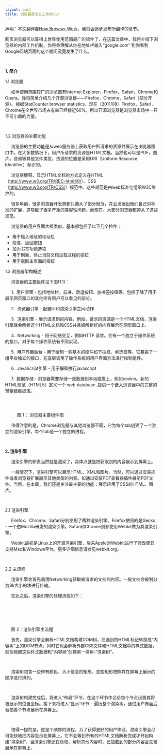 ```yaml
---
layout: post
title: 浏览器是怎么工作的(1)
---
```

<p>声明：本文翻译自<a href="http://www.html5rocks.com/en/tutorials/internals/howbrowserswork/" target="_blank">How Browser Work</a>，我将会逐步发布所翻译的章节。</p>
<p class="p1">网页浏览器可以算得上世界使用范围最广的软件了，在这篇文章中，我将介绍下浏览器的内部工作机制。你将会理解从你在地址栏输入&ldquo;google.com&rdquo; 到你看到Google网站页面的这个期间究竟发生了什么。</p>
<p class="p2">&nbsp;</p>
<p class="p3"><strong>1. 简介</strong></p>
<p class="p1">1.1 浏览器</p>
<p class="p1">&nbsp; &nbsp; &nbsp;如今使用范围较广的浏览器有Internet Explorer，Firefox，Safari，Chrome和Opera。我将简单介绍几个开源浏览器&mdash;&mdash;Firefox，Chrome，Safari（部分开源）。根据StatCounter browser statistics，现在（2011/08）Firefox，Safari，Chrome在全世界市场占有率已经接近60%。所以开源浏览器是浏览器市场中一只不可小觑的力量。</p>
<p class="p2">&nbsp;</p>
<p class="p1">1.2 浏览器的主要功能</p>
<p class="p1">&nbsp; &nbsp; &nbsp;浏览器的主要功能是从web服务器上获取用户所请求的资源并展示在浏览器窗口中。在大多数情况下，用户所请求的资源是HTML文档，当然也可以是PDF，图片，音频等其他文件类型。资源的位置是采用URI（Uniform Resource Identifier）标识的。</p>
<p class="p1">&nbsp; &nbsp; &nbsp;浏览器解释、显示HTML文档的方式定义在HTML（<a href="http://www.w3.org/TR/REC-html40/"><span class="s1">http://www.w3.org/TR/REC-html40/</span></a>）、CSS（<a href="http://www.w3.org/TR/CSS/"><span class="s1">http://www.w3.org/TR/CSS/</span></a>）规范中。这些规范是由web标准化组织W3C维护的。</p>
<p class="p1">&nbsp; &nbsp; &nbsp;很多年前，很多浏览器开发商都只遵从了部分规范，并且发展出他们自己对标准的扩展，这导致了很多严重的兼容性问题。而现在，大部分浏览器都遵从了这些规范。</p>
<p class="p1">&nbsp; &nbsp; &nbsp;浏览器的用户界面大都类似，基本都包括了以下几个控件：</p>
<ul class="ul1">
<li class="li1">用于输入地址的地址栏</li>
<li class="li1">前进、返回按钮</li>
<li class="li1">加为书签功能选项</li>
<li class="li1">用于刷新、终止当前文档加载过程的按钮</li>
<li class="li1">用于返回主页面的按钮</li>
</ul>
<p class="p1">1.3 浏览器架构概述</p>
<p class="p1">&nbsp; &nbsp; &nbsp;浏览器的主要组件见下图(1.1)：</p>
<p class="p1">&nbsp; &nbsp; &nbsp;1. &nbsp;用户界面 - 包括地址栏，前进、后退按钮、加书签按钮等。包括了除了用于展示网页窗口的其他所有用户可以看见的部分。</p>
<p class="p1">&nbsp; &nbsp; &nbsp;2. &nbsp;浏览器引擎 - 配置UI和渲染引擎之间动作</p>
<p class="p1">&nbsp; &nbsp; &nbsp;3. &nbsp;渲染引擎 - 展示请求到的内容。例如，请求的资源是一个HTML文档，渲染引擎就会解析这个HTML文档和CSS并且把解析好的内容展示在网页窗口上。</p>
<p class="p1">&nbsp; &nbsp; &nbsp;4. &nbsp;Networking - 用于网络交互，例如HTTP 请求。它有一个独立于操作系统的接口，对于每个操作系统有不同实现。</p>
<p class="p1">&nbsp; &nbsp; &nbsp;5. &nbsp;用户界面后台 - 用于绘制一些基本的控件如下拉框，单选框等。它暴露了一组平台独立的接口，在底层调用了操作系统的用户界面方法进行绘制组件。</p>
<p class="p1">&nbsp; &nbsp; &nbsp;6. &nbsp;JavaScript引擎 - 用于解释执行javascript</p>
<p class="p1">&nbsp; &nbsp; &nbsp;7. &nbsp;数据存储 - 浏览器需要存储一些数据到本地磁盘上，例如cookie。新的HTML规范（HTML5）定义一个 web database ,提供一个嵌入浏览器中的完整的轻量级数据库。</p>
<p class="p1"><img src="http://filer.blogbus.com/4510111/4510111_1328453458g.jpg" border="0" alt="" /></p>
<p class="p1">&nbsp;</p>
<p class="p1">&nbsp; &nbsp; &nbsp; &nbsp; &nbsp; 图 1： 浏览器主要组件图</p>
<p class="p2">&nbsp; &nbsp; &nbsp;值得注意的是，Chrome浏览器与其他浏览器不同，它为每个tab创建了一个独立的渲染引擎，每个tab是一个独立的进程。</p>
<p class="p3">&nbsp;</p>
<p class="p4"><strong>2. 渲染引擎</strong></p>
<p class="p4">&nbsp; &nbsp; &nbsp;渲染引擎的职责当然就是渲染了，具体点就是把获取到的内容展示到屏幕上。</p>
<p class="p4">&nbsp; &nbsp; &nbsp;一般情况下，渲染引擎可以展示HTML、XML和图片，当然，可以通过安装插件或者浏览器扩展展示其他类型的内容。如通过安装PDF查看器插件展示PDF文件。当然，在本章，我们还是关注最主要的功能：展示应用了CSS的HTML、图片。</p>
<p class="p5">&nbsp;</p>
<p class="p4">2.1 渲染引擎</p>
<p class="p4">&nbsp; &nbsp; &nbsp;Firefox、Chrome、Safari分别使用了两种渲染引擎。Firefox使用的是Gecko - 一个由Mozilla研发的渲染引擎。Safari和Chrome则都使用Webkit做为其渲染引擎。</p>
<p class="p4">&nbsp; &nbsp; &nbsp;Webkit最初是Linux上的开源渲染引擎，后来Apple对Webkit进行了修改使其支持Mac和Windows平台。更多详细信息请参见webkit.org。</p>
<p class="p5">&nbsp;</p>
<p class="p4">2.2 主流程</p>
<p class="p4">&nbsp; &nbsp; &nbsp;渲染引擎会首先调用<span class="s1">Networking</span>获取被请求的文档的内容。一般文档会被划分为8k大小的块进行传输。</p>
<p class="p4">&nbsp; &nbsp; &nbsp;在此之后，渲染引擎的处理流程如下：</p>
<p>&nbsp;</p>
<p class="p1"><img src="http://filer.blogbus.com/4510111/4510111_1328453458g.jpg" border="0" alt="" /></p>
<p class="p1">&nbsp;</p>
<p class="p1">&nbsp; &nbsp; &nbsp;图 2：渲染引擎主流程</p>
<p class="p1">&nbsp; &nbsp; &nbsp;首先，渲染引擎会解析HTML文档构建DOM树，把遇到的HTML标记转换成&ldquo;内容树&rdquo;上的DOM节点。同时它也会解析外部CSS文件和HTML文档中的样式数据，然后根据这些样式数据和&ldquo;内容树&rdquo;创建另一棵树-&ldquo;渲染树&rdquo;。</p>
<p class="p1">&nbsp;</p>
<p class="p1">&nbsp; &nbsp; &nbsp;渲染树包含一些带有颜色、大小信息的矩形，这些矩形按照其在屏幕上展示的顺序进行排列。</p>
<p class="p1">&nbsp;</p>
<p class="p1">&nbsp; &nbsp; &nbsp;渲染树构建完成后，将进入&ldquo;布局&rdquo;环节，在这个环节中会给每个节点设置其将被展示的位置坐标。接下来将进入&ldquo;显示&rdquo;环节 - 遍历整个渲染树，通过用户界面后台把各个节点展示在屏幕上。</p>
<p class="p1">&nbsp;</p>
<p class="p1">&nbsp; &nbsp; &nbsp;值得一提的是，这是个顺序的流程，为了获得更好的用户体验，渲染引擎会尽可能快地把内容显示在屏幕上。它不会等到所有的HTML文档解析完成才开始构建&ldquo;渲染树&rdquo;，当渲染引擎还在获取、解析其他内容时，已加载到的部分内容会先被展示在屏幕上。</p>
<p class="p1">&nbsp;</p>
<p>&nbsp;</p>
<p class="p1">&nbsp;</p>
<p>&nbsp;</p>
